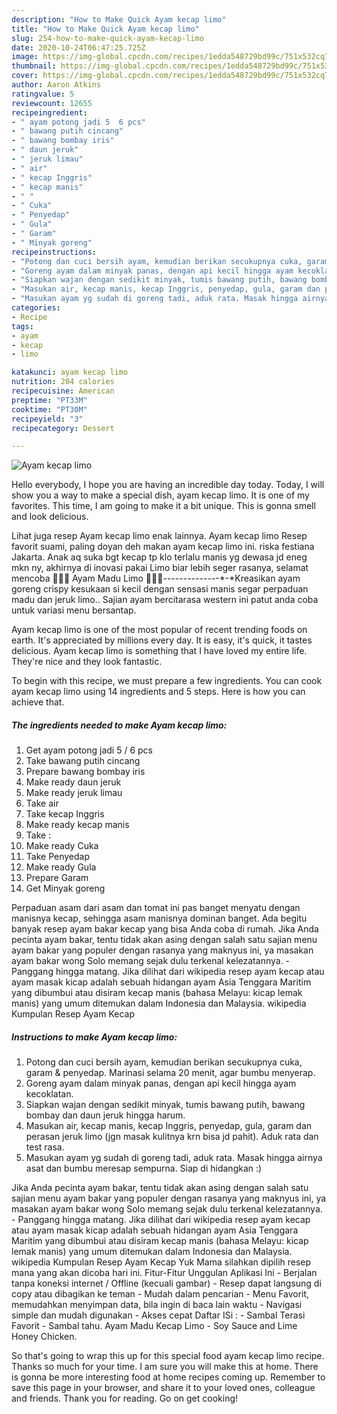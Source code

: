 ```yaml
---
description: "How to Make Quick Ayam kecap limo"
title: "How to Make Quick Ayam kecap limo"
slug: 254-how-to-make-quick-ayam-kecap-limo
date: 2020-10-24T06:47:25.725Z
image: https://img-global.cpcdn.com/recipes/1edda548729bd99c/751x532cq70/ayam-kecap-limo-foto-resep-utama.jpg
thumbnail: https://img-global.cpcdn.com/recipes/1edda548729bd99c/751x532cq70/ayam-kecap-limo-foto-resep-utama.jpg
cover: https://img-global.cpcdn.com/recipes/1edda548729bd99c/751x532cq70/ayam-kecap-limo-foto-resep-utama.jpg
author: Aaron Atkins
ratingvalue: 5
reviewcount: 12655
recipeingredient:
- " ayam potong jadi 5  6 pcs"
- " bawang putih cincang"
- " bawang bombay iris"
- " daun jeruk"
- " jeruk limau"
- " air"
- " kecap Inggris"
- " kecap manis"
- " "
- " Cuka"
- " Penyedap"
- " Gula"
- " Garam"
- " Minyak goreng"
recipeinstructions:
- "Potong dan cuci bersih ayam, kemudian berikan secukupnya cuka, garam &amp; penyedap. Marinasi selama 20 menit, agar bumbu menyerap."
- "Goreng ayam dalam minyak panas, dengan api kecil hingga ayam kecoklatan."
- "Siapkan wajan dengan sedikit minyak, tumis bawang putih, bawang bombay dan daun jeruk hingga harum."
- "Masukan air, kecap manis, kecap Inggris, penyedap, gula, garam dan perasan jeruk limo (jgn masak kulitnya krn bisa jd pahit). Aduk rata dan test rasa."
- "Masukan ayam yg sudah di goreng tadi, aduk rata. Masak hingga airnya asat dan bumbu meresap sempurna. Siap di hidangkan :)"
categories:
- Recipe
tags:
- ayam
- kecap
- limo

katakunci: ayam kecap limo 
nutrition: 204 calories
recipecuisine: American
preptime: "PT33M"
cooktime: "PT30M"
recipeyield: "3"
recipecategory: Dessert

---
```



![Ayam kecap limo](https://img-global.cpcdn.com/recipes/1edda548729bd99c/751x532cq70/ayam-kecap-limo-foto-resep-utama.jpg)

Hello everybody, I hope you are having an incredible day today. Today, I will show you a way to make a special dish, ayam kecap limo. It is one of my favorites. This time, I am going to make it a bit unique. This is gonna smell and look delicious.

Lihat juga resep Ayam kecap limo enak lainnya. Ayam kecap limo Resep favorit suami, paling doyan deh makan ayam kecap limo ini. riska festiana Jakarta. Anak aq suka bgt kecap tp klo terlalu manis yg dewasa jd eneg mkn ny, akhirnya di inovasi pakai Limo biar lebih seger rasanya, selamat mencoba 🤗🤗🤗 Ayam Madu Limo 🍗🍯🍋*-*-*-*-*-*-*-*-*-*-*-*-*-*-*-*Kreasikan ayam goreng crispy kesukaan si kecil dengan sensasi manis segar perpaduan madu dan jeruk limo.. Sajian ayam bercitarasa western ini patut anda coba untuk variasi menu bersantap.

Ayam kecap limo is one of the most popular of recent trending foods on earth. It's appreciated by millions every day. It is easy, it's quick, it tastes delicious. Ayam kecap limo is something that I have loved my entire life. They're nice and they look fantastic.


To begin with this recipe, we must prepare a few ingredients. You can cook ayam kecap limo using 14 ingredients and 5 steps. Here is how you can achieve that.

<!--inarticleads1-->

##### The ingredients needed to make Ayam kecap limo:

1. Get  ayam potong jadi 5 / 6 pcs
1. Take  bawang putih cincang
1. Prepare  bawang bombay iris
1. Make ready  daun jeruk
1. Make ready  jeruk limau
1. Take  air
1. Take  kecap Inggris
1. Make ready  kecap manis
1. Take  :
1. Make ready  Cuka
1. Take  Penyedap
1. Make ready  Gula
1. Prepare  Garam
1. Get  Minyak goreng


Perpaduan asam dari asam dan tomat ini pas banget menyatu dengan manisnya kecap, sehingga asam manisnya dominan banget. Ada begitu banyak resep ayam bakar kecap yang bisa Anda coba di rumah. Jika Anda pecinta ayam bakar, tentu tidak akan asing dengan salah satu sajian menu ayam bakar yang populer dengan rasanya yang maknyus ini, ya masakan ayam bakar wong Solo memang sejak dulu terkenal kelezatannya. - Panggang hingga matang. Jika dilihat dari wikipedia resep ayam kecap atau ayam masak kicap adalah sebuah hidangan ayam Asia Tenggara Maritim yang dibumbui atau disiram kecap manis (bahasa Melayu: kicap lemak manis) yang umum ditemukan dalam Indonesia dan Malaysia. wikipedia Kumpulan Resep Ayam Kecap 

<!--inarticleads2-->

##### Instructions to make Ayam kecap limo:

1. Potong dan cuci bersih ayam, kemudian berikan secukupnya cuka, garam &amp; penyedap. Marinasi selama 20 menit, agar bumbu menyerap.
1. Goreng ayam dalam minyak panas, dengan api kecil hingga ayam kecoklatan.
1. Siapkan wajan dengan sedikit minyak, tumis bawang putih, bawang bombay dan daun jeruk hingga harum.
1. Masukan air, kecap manis, kecap Inggris, penyedap, gula, garam dan perasan jeruk limo (jgn masak kulitnya krn bisa jd pahit). Aduk rata dan test rasa.
1. Masukan ayam yg sudah di goreng tadi, aduk rata. Masak hingga airnya asat dan bumbu meresap sempurna. Siap di hidangkan :)


Jika Anda pecinta ayam bakar, tentu tidak akan asing dengan salah satu sajian menu ayam bakar yang populer dengan rasanya yang maknyus ini, ya masakan ayam bakar wong Solo memang sejak dulu terkenal kelezatannya. - Panggang hingga matang. Jika dilihat dari wikipedia resep ayam kecap atau ayam masak kicap adalah sebuah hidangan ayam Asia Tenggara Maritim yang dibumbui atau disiram kecap manis (bahasa Melayu: kicap lemak manis) yang umum ditemukan dalam Indonesia dan Malaysia. wikipedia Kumpulan Resep Ayam Kecap Yuk Mama silahkan dipilih resep mana yang akan dicoba hari ini. Fitur-Fitur Unggulan Aplikasi Ini - Berjalan tanpa koneksi internet / Offline (kecuali gambar) - Resep dapat langsung di copy atau dibagikan ke teman - Mudah dalam pencarian - Menu Favorit, memudahkan menyimpan data, bila ingin di baca lain waktu - Navigasi simple dan mudah digunakan - Akses cepat Daftar ISi : - Sambal Terasi Favorit - Sambal tahu. Ayam Madu Kecap Limo - Soy Sauce and Lime Honey Chicken. 

So that's going to wrap this up for this special food ayam kecap limo recipe. Thanks so much for your time. I am sure you will make this at home. There is gonna be more interesting food at home recipes coming up. Remember to save this page in your browser, and share it to your loved ones, colleague and friends. Thank you for reading. Go on get cooking!
